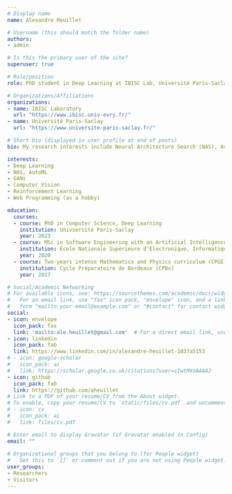 ```yaml
---
# Display name
name: Alexandre Heuillet

# Username (this should match the folder name)
authors:
- admin

# Is this the primary user of the site?
superuser: true

# Role/position
role: PhD student in Deep Learning at IBISC Lab, Université Paris-Saclay.

# Organizations/Affiliations
organizations:
- name: IBISC Laboratory
  url: "https://www.ibisc.univ-evry.fr/"
- name: Université Paris-Saclay
  url: "https://www.universite-paris-saclay.fr/"

# Short bio (displayed in user profile at end of posts)
bio: My research interests include Neural Architecture Search (NAS), AutoML, Deep Reinforcement Learning and explainability in Reinforcement Learning/Deep Learning. I am currently working on my PhD thesis titled "Jump Deep Learning in Automatic Control".

interests:
- Deep Learning
- NAS, AutoML
- GANs
- Computer Vision
- Reinforcement Learning
- Web Programming (as a hobby)

education:
  courses:
  - course: PhD in Computer Science, Deep Learning
    institution: Univsersité Paris-Saclay
    year: 2023
  - course: MSc in Software Engineering with an Artificial Intelligence speciality
    institution: École Nationale Supérieure d'Électronique, Informatique, Radiocommunications et Mathématiques-Mécanique de Bordeaux (ENSEIRB-MATMECA)
    year: 2020
  - course: Two-years intense Mathematics and Physics curriculum (CPGE) 
    institution: Cycle Préparatoire de Bordeaux (CPBx)
    year: 2017

# Social/Academic Networking
# For available icons, see: https://sourcethemes.com/academic/docs/widgets/#icons
#   For an email link, use "fas" icon pack, "envelope" icon, and a link in the
#   form "mailto:your-email@example.com" or "#contact" for contact widget.
social:
- icon: envelope
  icon_pack: fas
  link: 'mailto:ale.heuillet@gmail.com'  # For a direct email link, use "mailto:test@example.org".
- icon: linkedin
  icon_pack: fab
  link: https://www.linkedin.com/in/alexandre-heuillet-1037a5153
# - icon: google-scholar
#   icon_pack: ai
#   link: https://scholar.google.co.uk/citations?user=sIwtMXoAAAAJ
- icon: github
  icon_pack: fab
  link: https://github.com/aheuillet
# Link to a PDF of your resume/CV from the About widget.
# To enable, copy your resume/CV to `static/files/cv.pdf` and uncomment the lines below.  
# - icon: cv
#   icon_pack: ai
#   link: files/cv.pdf

# Enter email to display Gravatar (if Gravatar enabled in Config)
email: ""
  
# Organizational groups that you belong to (for People widget)
#   Set this to `[]` or comment out if you are not using People widget.  
user_groups:
- Researchers
- Visitors
---
```


<!-- Lorem ipsum dolor sit amet, consectetur adipiscing elit. Sed neque elit, tristique placerat feugiat ac, facilisis vitae arcu. Proin eget egestas augue. Praesent ut sem nec arcu pellentesque aliquet. Duis dapibus diam vel metus tempus vulputate.  -->
